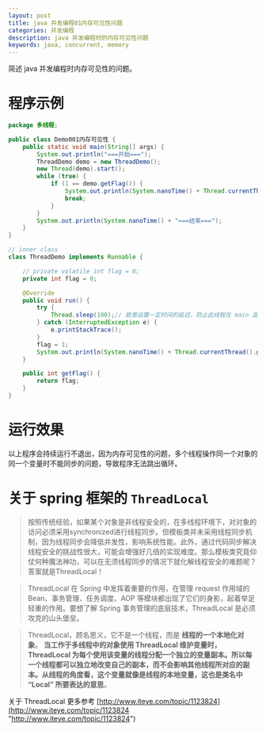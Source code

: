 ```yaml
---
layout: post
title: java 并发编程01内存可见性问题
categories: 并发编程
description: java 并发编程时的内存可见性问题
keywords: java, concurrent, memory
---
```


简述 java 并发编程时内存可见性的问题。

# 程序示例

```java
package 多线程;

public class Demo001内存可见性 {
    public static void main(String[] args) {
        System.out.println("===开始===");
        ThreadDemo demo = new ThreadDemo();
        new Thread(demo).start();
        while (true) {
            if (1 == demo.getFlag()) {
                System.out.println(System.nanoTime() + Thread.currentThread().getName() + ":flag is " + demo.getFlag());
                break;
            }
        }
        System.out.println(System.nanoTime() + "===结束===");
    }
}

// inner class
class ThreadDemo implements Runnable {

    // private volatile int flag = 0;
    private int flag = 0;

    @Override
    public void run() {
        try {
            Thread.sleep(100);// 故意设置一定时间的延迟，防止此线程在 main 函数 if 判断之前结束
        } catch (InterruptedException e) {
            e.printStackTrace();
        }
        flag = 1;
        System.out.println(System.nanoTime() + Thread.currentThread().getName() + ":set flag to 1 ok");
    }

    public int getFlag() {
        return flag;
    }
}
```

# 运行效果

以上程序会持续运行不退出，因为内存可见性的问题，多个线程操作同一个对象的同一个变量时不能同步的问题，导致程序无法跳出循环。

# 关于 spring 框架的  `ThreadLocal`

> 按照传统经验，如果某个对象是非线程安全的，在多线程环境下，对对象的访问必须采用synchronized进行线程同步。但模板类并未采用线程同步机制，因为线程同步会降低并发性，影响系统性能。此外，通过代码同步解决线程安全的挑战性很大，可能会增强好几倍的实现难度。那么模板类究竟仰仗何种魔法神功，可以在无须线程同步的情况下就化解线程安全的难题呢？答案就是ThreadLocal！

> ThreadLocal 在 Spring 中发挥着重要的作用，在管理 request 作用域的 Bean、事务管理、任务调度、AOP 等模块都出现了它们的身影，起着举足轻重的作用。要想了解 Spring 事务管理的底层技术，ThreadLocal 是必须攻克的山头堡垒。

> ThreadLocal，顾名思义，它不是一个线程，而是 **线程的一个本地化对象**。 **当工作于多线程中的对象使用 ThreadLocal 维护变量时，ThreadLocal 为每个使用该变量的线程分配一个独立的变量副本。所以每一个线程都可以独立地改变自己的副本，而不会影响其他线程所对应的副本。从线程的角度看，这个变量就像是线程的本地变量，这也是类名中 “Local” 所要表达的意思**。

关于 ThreadLocal 更多参考 [http://www.iteye.com/topic/1123824](http://www.iteye.com/topic/1123824 "http://www.iteye.com/topic/1123824")
